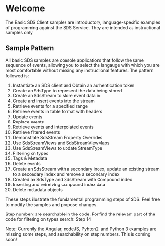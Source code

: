 Welcome
========

The Basic SDS Client samples are introductory, language-specific examples of programming against the SDS Service. They are intended as instructional samples only.

Sample Pattern
--------------

All basic SDS samples are console applications that follow the same sequence of events, allowing you to select the langauge with which you are most comfortable without missing any instructional features. The pattern followed is:

1.  Instantiate an SDS client and Obtain an authentication token
2.  Create an SdsType to represent the data being stored
3.  Create an SdsStream to store event data in
4.  Create and insert events into the stream
5.  Retrieve events for a specified range
6.  Retrieve events in table format with headers
7.  Update events
8.  Replace events
9.  Retrieve events and interpolated events 
10. Retrieve filtered events 
11. Demonstrate SdsStream Property Overrides
12. Use SdsStreamViews and SdsStreamViewMaps
13. Use SdsStreamViews to update StreamType
14. Filtering on types 
15. Tags & Metadata
16. Delete events
17. Create an SdsStream with a secondary index, update an existing stream to a secondary index and remove a secondary index
18. Created an SdsType and SdsStream with Compound index
19. Inserting and retreiving compound index data
20. Delete metadata objects

These steps illustrate the fundamental programming steps of SDS.  Feel free to modify the samples and propose changes.

Step numbers are searchable in the code.  For find the relevant part of the code for filtering on types search: Step 14

Note: Currently the Angular, nodeJS, Pyhton2, and Python 3 examples are missing some steps, and searchability on step numbers.  This is coming soon!


